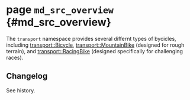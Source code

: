 # page `md_src_overview` {#md_src_overview}

The `transport` namespace provides several differnt types of bycicles, including [transport::Bicycle](./api-bicycle.md#classtransport_1_1Bicycle), [transport::MountainBike](./api-mountainbike.md#classtransport_1_1MountainBike) (designed for rough terrain), and [transport::RacingBike](./api-racingbike.md#classtransport_1_1RacingBike) (designed specifically for challenging races).

## Changelog

See history.

